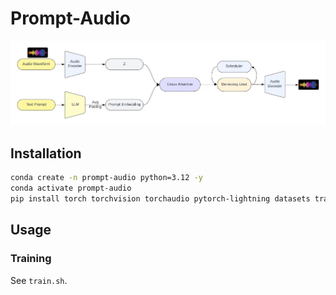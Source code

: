 # Prompt-Audio

![](asset/overview.jpg)

## Installation

```bash
conda create -n prompt-audio python=3.12 -y
conda activate prompt-audio
pip install torch torchvision torchaudio pytorch-lightning datasets transformers diffusers sentencepiece librosa soundfile torcheval lightning xformers matplotlib
```

## Usage

### Training

See `train.sh`.